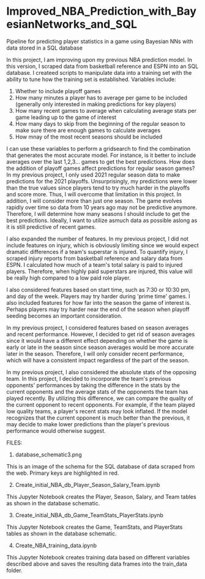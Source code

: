 # Improved_NBA_Prediction_with_BayesianNetworks_and_SQL
Pipeline for predicting player statistics in a game using Bayesian NNs with data stored in a SQL database

In this project, I am improving upon my previous NBA prediction model.  In this version, I scraped data from basketball reference and ESPN into an SQL database.  I createed scripts to manipulate data into a training set with the ability to tune how the training set is established.  Variables include:

1. Whether to include playoff games
2. How many minutes a player has to average per game to be included (generally only interested in making predictions for key players)
3. How many recent games to average when calculating average stats per game leading up to the game of interest
4. How many days to skip from the beginning of the regular season to make sure there are enough games to calculate averages
5. How mnay of the most recent seasons should be included

I can use these variables to perform a gridsearch to find the combination that generates the most accurate model.  For instance, is it better to include averages over the last 1,2,3... games to get the best predictions.  How does the addition of playoff games affect predictions for regular season games?  In my previous project, I only used 2021 regular season data to make predictions for the 2021 playoffs.  Unsurprisingly, my predictions were lower than the true values since players tend to try much harder in the playoffs and score more.  Thus, I will overcome that limitation in this project.  In addition, I will consider more than just one season.  The game evolves rapidly over time so data from 10 years ago may not be predictive anymore.  Therefore, I will determine how many seasons I should include to get the best predictions.  Ideally, I want to utilize asmuch data as possible aslong as it is still predictive of recent games.

I also expanded the number of features.  In my previous project, I did not include features on injury, which is obviously limiting since we would expect dramatic differences if a team's superstar is injured.  To quantify injury, I scraped injury reports from basketball reference and salary data from ESPN.  I calculated how much of a team's total salary is paid to injured players.  Therefore, when highly paid superstars are injured, this value will be really high compared to a low paid role player.

I also considered features based on start time, such as 7:30 or 10:30 pm, and day of the week.  Players may try harder during 'prime time' games.  I also included features for how far into the season the game of interest is.  Perhaps players may try harder near the end of the season when playoff seeding becomes an important consideration.

In my previous project, I considered features based on season averages and recent performance.  However, I decided to get rid of season averages since it would have a different effect depending on whether the game is early or late in the season since season averages would be more accurate later in the season.  Therefore, I will only consider recent performance, which will have a consistent impact regardless of the part of the season.

In my previous project, I also considered the absolute stats of the opposing team.  In this project, I decided to incorporate the team's previous opponents' performances by taking the difference in the stats by the current opponents and the average stats of the opponents the team has played recently.  By utilizing this difference, we can compare the quality of the current opponent to recent opponents.  For example, if the team played low quality teams, a player's recent stats may look inflated.  If the model recognizes that the current opponent is much better than the previous, it may decide to make lower predictions than the player's previous performance would otherwise suggest.

FILES:

1. database_schematic3.png

This is an image of the schema for the SQL database of data scraped from the web.  Primary keys are highlighted in red.

2. Create_initial_NBA_db_Player_Season_Salary_Team.ipynb

This Jupyter Notebook creates the Player, Season, Salary, and Team tables as shown in the database schematic.  

3. Create_initial_NBA_db_Game_TeamStats_PlayerStats.ipynb

This Jupyter Notebook creates the Game, TeamStats, and PlayerStats tables as shown in the database schematic.  

4. Create_NBA_training_data.ipynb

This Jupyter Notebook creates training data based on different variables described above and saves the resulting data frames into the train_data folder.


